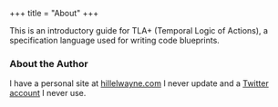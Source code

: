 +++
title = "About"
+++

This is an introductory guide for TLA+ (Temporal Logic of Actions), a specification language used for writing code blueprints.

### About the Author

I have a personal site at [hillelwayne.com](http://hillelwayne.com) I never update and a [Twitter account](https://twitter.com/Hillelogram) I never use.
